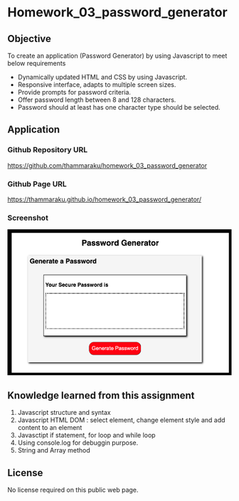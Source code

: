# Homework_03_password_generator

## Objective
To create an application (Password Generator) by using Javascript to meet below requirements
- Dynamically updated HTML and CSS by using Javascript.
- Responsive interface, adapts to multiple screen sizes.
- Provide prompts for password criteria.
- Offer password length between 8 and 128 characters.
- Password should at least has one character type should be selected.

## Application

### Github Repository URL
https://github.com/thammaraku/homework_03_password_generator

### Github Page URL
https://thammaraku.github.io/homework_03_password_generator/


### Screenshot
![Thammarak Password Generator](./assets/images/thammarak_password_generator.png)


## Knowledge learned from this assignment
1. Javascript structure and syntax
2. Javascript HTML DOM : select element, change element style and add content to an element
3. Javasctipt if statement, for loop and while loop
4. Using console.log for debuggin purpose.
5. String and Array method


## License
No license required on this public web page.